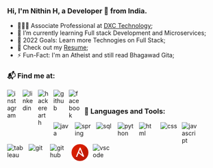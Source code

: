 ### Hi, I'm Nithin H, a Developer 🚀 from India.
- 👨🏽‍💻 Associate Professional at [DXC Technology][dxc];
- 🌱 I’m currently learning Full stack Development and Microservices;
- 🙇 2022 Goals: Learn more Technogies on Full Stack;
- 📙 Check out my [Resume][Resume];
- ⚡️ Fun-Fact: I'm an Atheist and still read Bhagawad Gita;

### 📬 Find me at:
[<img align="left" alt="instagram" width="26px" src="https://cdn3.iconfinder.com/data/icons/2018-social-media-logotypes/1000/2018_social_media_popular_app_logo_instagram-128.png" style="padding-right:10px;" />][instagram]
[<img align="left" alt="linkedin" width="26x" src="https://cdn1.iconfinder.com/data/icons/logotypes/32/circle-linkedin-128.png" style="padding-right:10px;" />][linkedin]
[<img align="left" alt="hackerearth" width="26px" src="https://cdn0.iconfinder.com/data/icons/mobile-device/512/letter-h-lowcase-latin-keyboard-alphabet-2-128.png" style="padding-right:10px;" />][hackerearth]
[<img align="left" alt="github" width="26px" src="https://cdn3.iconfinder.com/data/icons/free-social-media-22/32/github_social_media_logo-128.png" style="padding-right:10px;" />][github]
[<img align="left" alt="facebook" width="26px" src="https://cdn2.iconfinder.com/data/icons/social-media-2285/512/1_Facebook_colored_svg_copy-128.png" style="padding-right:10px;" />][facebook]
<br />

### 📝 Languages and Tools:
[<img align="left" alt="java" width="40px" src="https://cdn3.iconfinder.com/data/icons/logos-and-brands-adobe/512/181_Java-128.png" style="padding-right:10px;" />][java]
[<img align="left" alt="spring" width="40px" src="https://camo.githubusercontent.com/9ebde7ca22ab3f3b4bf92d2743804ab9e581e413a16cdf3626c2092e69967d80/68747470733a2f2f63646e2e6a7364656c6976722e6e65742f67682f64657669636f6e732f64657669636f6e2f69636f6e732f6d6f6e676f64622f6d6f6e676f64622d6f726967696e616c2e737667" style="padding-right:10px;" />][spring]
[<img align="left" alt="sql" width="40px" src="https://cdn2.iconfinder.com/data/icons/mix-color-5/100/Mix_color_5__dwg-128.png" style="padding-right:10px;"  />][sql]
[<img align="left" alt="python" width="40px" src="https://cdn4.iconfinder.com/data/icons/logos-and-brands/512/267_Python_logo-128.png" style="padding-right:10px;" />][python]
[<img align="left" alt="html" width="40px" src="https://cdn1.iconfinder.com/data/icons/logotypes/32/badge-html-5-128.png" style="padding-right:10px;" />][html]
[<img align="left" alt="css" width="40px" src="https://cdn1.iconfinder.com/data/icons/logotypes/32/badge-css-3-128.png" style="padding-right:10px;" />][css]
[<img align="left" alt="javascript" width="40px" src="https://cdn2.iconfinder.com/data/icons/designer-skills/128/code-programming-javascript-software-develop-command-language-128.png" style="padding-right:10px;" />][javascript]
[<img align="left" alt="tableau" width="40px" src="https://cdn2.iconfinder.com/data/icons/mixd/512/3_tableau-128.png" style="padding-right:10px;" />][tableau]
[<img align="left" alt="git" width="40px" src="https://cdn3.iconfinder.com/data/icons/social-media-2169/24/social_media_social_media_logo_git-128.png" style="padding-right:10px;" />][git]
[<img align="left" alt="github" width="40px" src="https://cdn2.iconfinder.com/data/icons/social-icons-33/128/Github-128.png" style="padding-right:10px;" />][github]
[<img align="left" alt="ansible" width="40px" src="https://raw.githubusercontent.com/ansible/logos/main/vscode-ansible.png" style="padding-right:10px;" />][ansible]
[<img align="left" alt="vscode" width="40px" src="https://code.visualstudio.com/assets/images/code-stable.png" style="padding-right:10px;" />][vscode]




[dxc]: https://dxc.com/in/en
[Resume]: https://www.linkedin.com/in/nithin-h-7181a1132/
[instagram]: https://www.instagram.com/thekarthikeyaa/
[linkedin]: https://www.linkedin.com/in/nithin-h-7181a1132/
[hackerearth]: https://www.hackerearth.com/@krishnanithin1998
[github]: https://github.com/NithinHari

[dxc]: https://dxc.com/in/en
[Resume]: https://www.linkedin.com/in/nithin-h-7181a1132/
[instagram]: https://www.instagram.com/thekarthikeyaa/
[linkedin]: https://www.linkedin.com/in/nithin-h-7181a1132/
[hackerearth]: https://www.hackerearth.com/@krishnanithin1998
[github]: https://github.com/NithinHari
[java]: https://dev.java/
[spring]: https://spring.io/
[sql]: https://www.mysql.com/
[python]: https://www.python.org/
[html]: https://developer.mozilla.org/en-US/docs/Web/HTML
[css]: https://developer.mozilla.org/en-US/docs/Web/CSS
[javascript]: https://developer.mozilla.org/en-US/docs/Web/JavaScript
[tableau]: https://www.tableau.com/
[git]: https://git-scm.com/
[ansible]: https://www.ansible.com/
[vscode]: https://code.visualstudio.com/docs
[facebook]: https://www.facebook.com/Nithiink3ishna.Neon/

